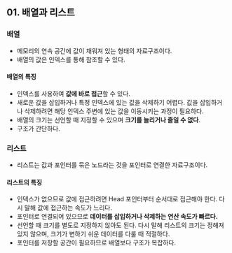 ## 01. 배열과 리스트

### 배열
- 메모리의 연속 공간에 값이 채워져 있는 형태의 자료구조이다.
- 배열의 값은 인덱스를 통해 참조할 수 있다.

#### 배열의 특징
- 인덱스를 사용하여 **값에 바로 접근**할 수 있다.
- 새로운 값을 삽입하거나 특정 인덱스에 있는 값을 삭제하기 어렵다. 값을 삽입하거나 삭제하려면 해당 인덱스 주변에 있는 값을 이동시키는 과정이 필요하다.
- 배열의 크기는 선언할 때 지정할 수 있으며 **크기를 늘리거나 줄일 수 없다**.
- 구조가 간단하다.

### 리스트
- 리스트는 값과 포인터를 묶은 노드라는 것을 포인터로 연결한 자료구조이다.

#### 리스트의 특징
- 인덱스가 없으므로 값에 접근하려면 Head 포인터부터 순서대로 접근해야 한다. 다시 말해 값에 접근하는 속도가 느리다.
- 포인터로 연결되어 있으므로 **데이터를 삽입하거나 삭제하는 연산 속도가 빠르다.**
- 선언할 때 크기를 별도로 지정하지 않아도 된다. 다시 말해 리스트의 크기는 정해져 있지 않으며, 크기가 변하기 쉬운 데이터를 다룰 때 적절하다.
- 포인터를 저장할 공간이 필요하므로 배열보다 구조가 복잡하다.
